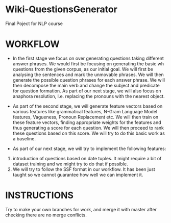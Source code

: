 # Wiki-QuestionsGenerator
Final Poject for NLP course

# WORKFLOW
+ In the first stage we focus on over generating questions taking different answer phrases. We would first be focusing on generating the basic wh questions from the given corpus, as our initial goal. We will first be analysing the sentences and mark the unmovable phrases. We will then generate the possible question phrases for each answer phrase. We will then decompose the main verb and change the subject and predicate for question formation. As part of our next stage, we will also focus on anaphora resolution, I.e. replacing the pronouns with the nearest object.

+ As part of the second stage, we will generate feature vectors based on various features like grammatical features, N-Gram Language Model features, Vagueness, Pronoun Replacement etc. We will then train on these feature vectors, finding appropriate weights for the features and thus generating a score for each question. We will then proceed to rank these questions based on this score. We will try to do this basic work as a baseline.

+ As part of our next stage, we will try to implement the following features:
1. introduction of questions based on date tuples. It might require a bit of dataset training and we might try to do that if possible.
2. We will try to follow the SSF format in our workflow. It has been just taught so we cannot guarantee how well we can implement it.

# INSTRUCTIONS
Try to make your own branches for work, and merge it with master after checking there are no merge conflicts.

